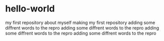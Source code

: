 # hello-world
my first repository
about myself
making my first repository
adding some diffrent words to the repro
adding some diffrent words to the repro
adding some diffrent words to the repro
adding some diffrent words to the repro
